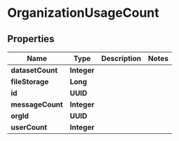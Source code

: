

# OrganizationUsageCount


## Properties

| Name | Type | Description | Notes |
|------------ | ------------- | ------------- | -------------|
|**datasetCount** | **Integer** |  |  |
|**fileStorage** | **Long** |  |  |
|**id** | **UUID** |  |  |
|**messageCount** | **Integer** |  |  |
|**orgId** | **UUID** |  |  |
|**userCount** | **Integer** |  |  |



